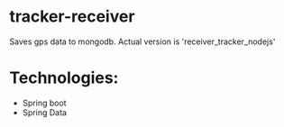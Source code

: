 # tracker-receiver
Saves gps data to mongodb. 
Actual version is 'receiver_tracker_nodejs'
# Technologies:
 - Spring boot
 - Spring Data
